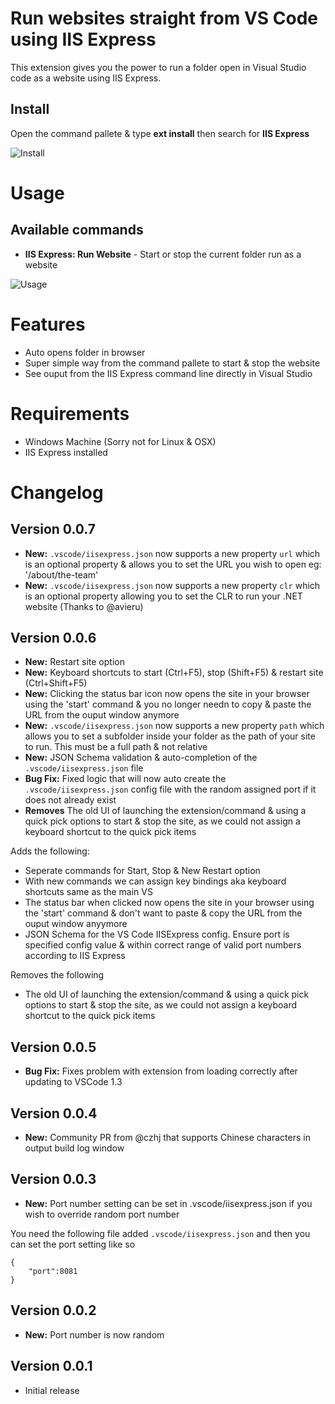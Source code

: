 # Run websites straight from VS Code using IIS Express
This extension gives you the power to run a folder open in Visual Studio code as a website using IIS Express.

## Install
Open the command pallete & type **ext install** then search for **IIS Express**

![Install](images/iis-express-install.gif)

# Usage
## Available commands
* **IIS Express: Run Website** - Start or stop the current folder run as a website

![Usage](images/iis-express-usage.gif)

# Features
* Auto opens folder in browser
* Super simple way from the command pallete to start & stop the website
* See ouput from the IIS Express command line directly in Visual Studio 

# Requirements 
* Windows Machine (Sorry not for Linux & OSX)
* IIS Express installed


# Changelog
## Version 0.0.7
* **New:** `.vscode/iisexpress.json` now supports a new property `url` which is an optional property & allows you to set the URL you wish to open eg: '/about/the-team'
* **New:** `.vscode/iisexpress.json` now supports a new property `clr` which is an optional property allowing you to set the CLR to run your .NET website (Thanks to @avieru)

## Version 0.0.6
* **New:** Restart site option
* **New:** Keyboard shortcuts to start (Ctrl+F5), stop (Shift+F5) & restart site (Ctrl+Shift+F5)
* **New:** Clicking the status bar icon now opens the site in your browser using the 'start' command & you no longer needn to copy & paste the URL from the ouput window anymore
* **New:** `.vscode/iisexpress.json` now supports a new property `path` which allows you to set a subfolder inside your folder as the path of your site to run. This must be a full path & not relative
* **New:** JSON Schema validation & auto-completion of the `.vscode/iisexpress.json` file
* **Bug Fix:** Fixed logic that will now auto create the `.vscode/iisexpress.json` config file with the random assigned port if it does not already exist
* **Removes** The old UI of launching the extension/command & using a quick pick options to start & stop the site, as we could not assign a keyboard shortcut to the quick pick items


Adds the following:
* Seperate commands for Start, Stop & New Restart option
* With new commands we can assign key bindings aka keyboard shortcuts same as the main VS
* The status bar when clicked now opens the site in your browser using the 'start' command & don't want to paste & copy the URL from the ouput window anyymore
* JSON Schema for the VS Code IISExpress config. Ensure port is specified config value & within correct range of valid port numbers according to IIS Express

Removes the following
* The old UI of launching the extension/command & using a quick pick options to start & stop the site, as we could not assign a keyboard shortcut to the quick pick items

## Version 0.0.5
* **Bug Fix:** Fixes problem with extension from loading correctly after updating to VSCode 1.3

## Version 0.0.4
* **New:** Community PR from @czhj that supports Chinese characters in output build log window

## Version 0.0.3
* **New:** Port number setting can be set in .vscode/iisexpress.json if you wish to override random port number

You need the following file added `.vscode/iisexpress.json` and then you can set the port setting like so

```
{
    "port":8081
}
```

## Version 0.0.2
* **New:** Port number is now random

## Version 0.0.1
* Initial release

